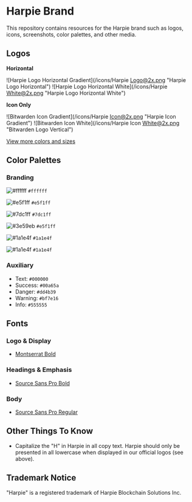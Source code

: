 # Harpie Brand

This repository contains resources for the Harpie brand such as logos, icons, screenshots, color palettes, and other media.

## Logos

**Horizontal**

![Harpie Logo Horizontal Gradient](/icons/Harpie Logo@2x.png "Harpie Logo Horizontal")
![Harpie Logo Horizontal White](/icons/Harpie White@2x.png "Harpie Logo Horizontal White")

**Icon Only**

![Bitwarden Icon Gradient](/icons/Harpie Icon@2x.png "Harpie Icon Gradient")
![Bitwarden Icon White](/icons/Harpie Icon White@2x.png "Bitwarden Logo Vertical")

[View more colors and sizes](/icons)

## Color Palettes

### Branding

![#ffffff](https://via.placeholder.com/25/ffffff/000000?text=+)
 `#ffffff`
 
![#e5f1ff](https://via.placeholder.com/25/e5f1ff/000000?text=+)
 `#e5f1ff`

![#7dc1ff](https://via.placeholder.com/25/7dc1ff/000000?text=+)
 `#7dc1ff`
 
![#3e59eb](https://via.placeholder.com/25/3e59eb/000000?text=+)
`#e5f1ff`

![#1a1e4f](https://via.placeholder.com/25/1a1e4f/000000?text=+)
`#1a1e4f`

![#1a1e4f](https://via.placeholder.com/25/1a1e4f/000000?text=+)
`#1a1e4f`

### Auxiliary

- Text: `#000000`
- Success: `#00a65a`
- Danger: `#dd4b39`
- Warning: `#bf7e16`
- Info: `#555555`

## Fonts

### Logo & Display

- [Montserrat Bold](https://fonts.google.com/specimen/Montserrat)

### Headings & Emphasis
- [Source Sans Pro Bold](https://fonts.google.com/specimen/Source+Sans+Pro)

### Body 
- [Source Sans Pro Regular](https://fonts.google.com/specimen/Source+Sans+Pro)

## Other Things To Know

- Capitalize the "H" in Harpie in all copy text. Harpie should only be presented in all lowercase when displayed in our official logos (see above).

## Trademark Notice

"Harpie" is a registered trademark of Harpie Blockchain Solutions Inc.

